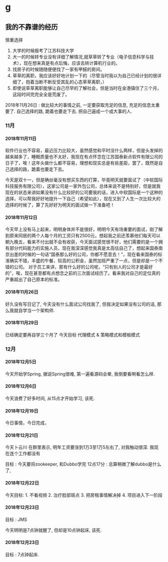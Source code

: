 # g

## 我的不靠谱的经历

慎重选择

1. 大学的时候报考了江苏科技大学
2. 大一的时候转专业没有详细了解情况,就草草转了专业（电子信息科学与技术），现在想来真是有点后悔，应该去转计算机行业的。
3. 找房子的时候随随便便找了一家有甲醛的房间。
4. 草草的离职，我应该好好地计划一下的（尽管当时我以为自己已经计划的很详细了，抱着当断不断反受其乱的心态草草离职，）
5. 即使说草草离职能够让自己尽早的了解社会，但是当时在金港镇住了三个月，这段时间完完全全是荒废了。

2018年11月26日 : 做比较大的事情之前, 一定要获取充足的信息, 充足的信息太重要了.
自己选择的路, 跪着也要走下去. 把自己逼成一个成大事的人.

### 11月

#### 2018年11月11日

软件行业也不容易，最近压力比较大，虽然感觉和平时没什么两样，但是头发掉的越来越多了，睡眠质量也不太好，我现在有点怀念在江苏国泰新点软件有限公司的日子了，唉！这年头做什么都不容易，理想和现实总是有些差距，罢了，既然是自己选择的路，跪着也要走下去。

今天是双十一，但是确丝毫没有想买东西的打算，毕竟明天就要面试了（中软国际科技服务有限公司），这家公司是一家外包公司，总体来说不是特别好，但是就我现在的状态来讲如果没有什么比较好的公司要我的话，进入中软国际是一个这种的选择，可以帮我好好地提升一下自己（希望如此），现在又到了人生一次比较大的选择的时候了，算了先好好为明天的面试做一下准备吧！

#### 2018年11月12日

今天早上没有马上起来，明明身体并不是很好，明明今天有场重要的面试，刚了解到原来同居的两个人每个月的工资只有2500元，想起我之前还羡慕他们每天可以朝九晚五，看来不付出就不会有收获，今天面试感觉很不好，他们需要的是一个拥有部分代码能力的实施人员，现在我深深感觉我真是太高估自己了，想起来国泰南京出差的时候的一句话“国泰那么好的公司，你都不愿意去！”，现在看来国泰的标准确实不错，丰盛的午餐，较高的公积金，虽然加班严重了一点，但是却是一个不错的公司。
对于员工来讲，那有什么好的公司呢，“只有别人的公司才是最好的”，唉，现在甚至都有点想念之前的三次面试经历了。看来我对自己的定位真的严重超出了自己原本的标准。

#### 2018年11月26日

好久没有写日记了, 今天没有什么面试公司找我了, 但我决定如果没有公司的话, 那么我就自学当一个架构师.

#### 2018年11月29日

已经确定要再自学三个月了
今天目标 代理模式 & 策略模式和模板模式

### 12月

#### 2018年12月5日

今天开始学Spring, 据说Spring很难, 第一遍看源码会晕, 我倒要看啊看怎么样.

#### 2018年12月6日

今天浪费了好多时间, 从15点才开始学习, 该死.

#### 2018年12月19日

今日事情，今日完成，

#### 2018年12月21日

   今天卜云川 在群里表示, 明年工资要涨到1万3至1万5左右了, 对我触动很深. 我现在连个工作都没有

目标 : 今天要将zookeeper, 和Dubbo学完
12点17分 : 总算稍微了解dubbo是什么了,

#### 2018年12月22日

 今天目标:
    1. 不看视频
    2. 治疗脸部斑点
    3. 把房租事情解决掉
    4. 项目进入下一阶段

#### 2018年12月23日

   目标 : JMS

   今天明明是7点钟就醒了, 但却是10点钟起床, 该死.

#### 2018年12月23日

   目标 : 7点钟起床.